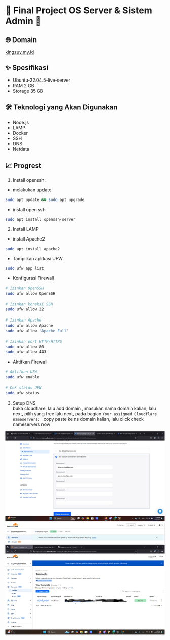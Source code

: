 # 🚀 Final Project OS Server & Sistem Admin 🚀

## 🌐 Domain
<a href="https://kingzuy.my.id" target="_blank" rel="noopener noreferrer">kingzuy.my.id</a>

## ✨ Spesifikasi
- Ubuntu-22.04.5-live-server
- RAM 2 GB
- Storage 35 GB

## 🛠 Teknologi yang Akan Digunakan
- Node.js
- LAMP
- Docker
- SSH
- DNS
- Netdata

## 📈 Progrest
1. Install openssh:
- melakukan update
```bash
sudo apt update && sudo apt upgrade
```
- install open ssh
```bash
sudo apt install openssh-server
```
2. Install LAMP
- install Apache2
```bash
sudo apt install apache2
```
- Tampilkan aplikasi UFW
```bash
sudo ufw app list
```
- Konfigurasi Firewall  
```bash
# Izinkan OpenSSH
sudo ufw allow OpenSSH

# Izinkan koneksi SSH
sudo ufw allow 22

# Izinkan Apache
sudo ufw allow Apache
sudo ufw allow 'Apache Full'

# Izinkan port HTTP/HTTPS
sudo ufw allow 80
sudo ufw allow 443
```
- Aktifkan Firewall
```bash
# Aktifkan UFW
sudo ufw enable

# Cek status UFW
sudo ufw status
```
3. Setup DNS<br>
buka cloudflare, lalu add domain , masukan nama domain kalian, lalu next, pilih yang free lalu next, pada bagian `Your assigned Cloudflare nameservers: ` copy paste ke ns domain kalian, lalu click check nameservers now
<img src="assets/WhatsApp Image 2024-12-02 at 01.54.39_27d82b87.jpg">
<img src="assets/WhatsApp Image 2024-12-02 at 02.04.13_0f336714.jpg">
<img src="assets/WhatsApp Image 2024-12-01 at 18.35.43_b9dbcc4e.jpg">
